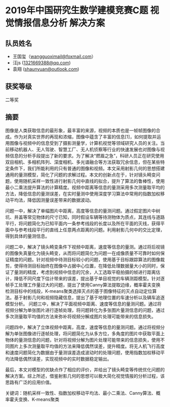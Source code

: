 # 2019年中国研究生数学建模竞赛C题 视觉情报信息分析 解决方案

## 队员姓名
- 王国玺（wangguoximail@foxmail.com）
- 汪js (1321669388@qq.com)
- 袁翔 (shaunyuan@outlook.com)

## 获奖等级 
二等奖

## 摘要

图像是人类获取信息的最形象，最丰富的来源，视频的本质也是一帧帧图像的合成。作为对真实世界的再现和浓缩，图像中蕴含了丰富的信息[1]，如何提取并运用图像与视频中的信息受到了摄影测量学，计算机视觉等领域研究人员的关注。当前移动机器人、无人驾驶、智慧工厂、无人机侦察等行业的快速发展也对图像与视频信息的分析手段提出了新的要求。为了解决“燃眉之急”，科研人员正在研究使用双目相机、多相机阵列、深度相机、多光谱融合等方法获取冗余信息，但在某些特定条件下，我们所能利用的只有普通的图像和视频。本文采用射影几何的思想搭建通用的量测模型，简化了问题的求解过程。本文的创新点在于，针对镜头畸变问题，使用随机采样一致性进行射影几何中直线的拟合，提升了算法的鲁棒性，使用最小二乘法提升算法的计算精度。视频中距离等信息的量测采用多次测量取平均的方法，降低信息的量测误差，在实时量测中使用深度学习算法中常用的指数加权移动平均法，降低因测量误差带来的数据波动。

问题一中，解决了单幅图片中距离，高度等信息的量测问题。通过假定图片中树坑、井盖等常见物体的尺寸已知，同时假设车辆等待测物体为质点，其连线与道路平行，将问题简化为已知平面内一条参考线段的长度以及所在平面的灭线，获得平面中与参考线段平行的直线上任意两点距离的问题。利用射影几何中的交比定理，得到具体的量测信息。

问题二中，解决了镜头畸变条件下视频中距离，速度等信息的量测。通过将后视镜的图像失真量化为镜头畸变，从而将问题简化为问题一在成像质量不可靠时如何保证精度的问题。针对视频中待测目标较小的问题，使用基于目标跟踪算法的图像裁剪，使得待测目标始终在图像中占据中心位置，在降低处理数据量大小的同时，保证了量测的精度，考虑到视频中信息的冗余，人工选取平稳拍摄的帧进行距离估计，降低不同尺度下估计带来的误差，提出基于单目视觉的车辆测距模型。针对逐帧手工处理工作量过大的问题，提出了使用Canny算法提取边缘，概率霍夫变换检测目标中的线段，K-means聚类选择灭点的基于图像特征的灭点自动定位算法。基于射影几何和视频隐藏信息，提出了基于地理位置的车速分析以及辆车追逐模型分析。
问题三中，解决了平面视频中距离、速度等信息的量测问题。通过将视频分解为单张图片进行逐帧处理，将问题转化为多张图片量测信息的问题，通过多次测量取平均值的方法来弥补将视频分解成图片处理可能带来的信息损失。

问题四中，解决了立体视频中距离，高度，速度等信息的量测问题。通过将视频分解为单张图像进行逐帧处理，将问题简化为从多方位，多角度的图片中获取平面上物体的量测信息的问题，针对将视频分解为图片处理可能带来的信息损失，使用不同图片上多次测量取平均值的方法来降低偶然误差，提升精度。将无人机飞行高度和速度问题简化为数据由于量测误差造成波动时的处理问题，使用指数加权移动平均法降低偶然误差，实现视频中的实时数据稳定输出。

最后，本文对模型的优缺点作了相应的评价，并给出了镜头畸变等传统优化问题的解决方案。综上所述，借鉴射影几何的思想可以极大简化视觉情报的分析过程，该思路有广泛的应用价值。

关键词：随机采样一致性、指数加权移动平均法、最小二乘法、Canny算法、概率霍夫变换、K-means聚类
